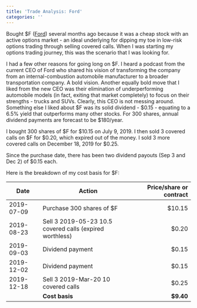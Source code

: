 ```yaml
---
title: 'Trade Analysis: Ford'
categories: ''
---
```


Bought $F ([Ford](https://www.ford.com)) several months ago because it was a cheap stock with an active options market - an ideal underlying for dipping my toe in low-risk options trading through selling covered calls. When I was starting my options trading journey, this was the scenario that I was looking for.

I had a few other reasons for going long on $F. I heard a podcast from the current CEO of Ford who shared his vision of transforming the company from an internal-combustion automobile manufacturer to a broader transportation company. A bold vision. Another equally bold move that I liked from the new CEO was their elimination of underperforming automobile models (in fact, exiting that market completely) to focus on their strengths - trucks and SUVs. Clearly, this CEO is not messing around. Something else I liked about $F was its solid dividend - $0.15 - equating to a 6.5% yield that outperforms many other stocks. For 300 shares, annual dividend payments are forecast to be $180/year.

I bought 300 shares of $F for $10.15 on July 9, 2019. I then sold 3 covered calls on $F for $0.20, which expired out of the money.  I sold 3 more covered calls on December 18, 2019 for $0.25.

Since the purchase date, there has been two dividend payouts (Sep 3 and Dec 2) of $0.15 each.

Here is the breakdown of my cost basis for $F:

| Date       | Action                                                   | Price/share or contract |
| ---------- | -------------------------------------------------------- | -----------------------:|
| 2019-07-09 | Purchase 300 shares of $F                                |                  $10.15 |
| 2019-08-23 | Sell 3 2019-05-23 10.5 covered calls (expired worthless) |                   $0.20 |
| 2019-09-03 | Dividend payment                                         |                   $0.15 |
| 2019-12-02 | Dividend payment                                         |                   $0.15 |
| 2019-12-18 | Sell 3 2019-Mar-20 10 covered calls                      |                   $0.25 |
|            | __Cost basis__                                           |               **$9.40** |
